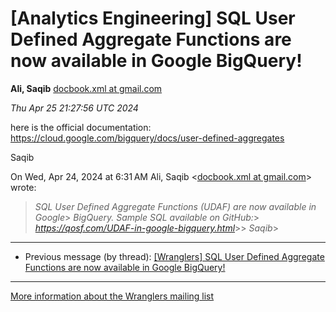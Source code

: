 


[Analytics Engineering] SQL User Defined Aggregate Functions are now available in Google BigQuery!
==================================================================================================


**Ali, Saqib**
[docbook.xml at gmail.com](mailto:wranglers%40analyticsengineering.net?Subject=Re%3A%20%5BWranglers%5D%20SQL%20User%20Defined%20Aggregate%20Functions%20are%20now%0A%20available%20in%20Google%20BigQuery%21&In-Reply-To=%3CCABDm0O8GzEmnpzmBHK2%3DLa5Sk2Vc-2_3HmvZpSPgdTsozEW%2BTQ%40mail.gmail.com%3E "[Wranglers] SQL User Defined Aggregate Functions are now available in Google BigQuery!")   

*Thu Apr 25 21:27:56 UTC 2024*  

here is the official documentation:
<https://cloud.google.com/bigquery/docs/user-defined-aggregates>

Saqib



On Wed, Apr 24, 2024 at 6:31 AM Ali, Saqib <[docbook.xml at gmail.com](https://analyticsengineering.net/mailman/listinfo/wranglers)> wrote:

> *SQL User Defined Aggregate Functions (UDAF) are now available in Google*> *BigQuery. Sample SQL available on GitHub:*> *<https://qosf.com/UDAF-in-google-bigquery.html>*>> *Saqib*>  
  




---


* Previous message (by thread): [[Wranglers] SQL User Defined Aggregate Functions are now available in Google BigQuery!](000052.html)




---


[More information about the Wranglers
mailing list](https://analyticsengineering.net/mailman/listinfo/wranglers)  




